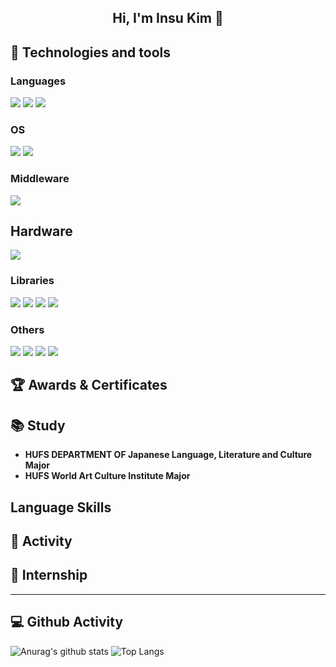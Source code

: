 <h2 align="center">Hi, I'm Insu Kim 👋</h2>

## 🔧 Technologies and tools 

### Languages
<img src="https://img.shields.io/badge/Python-14354C?style=for-the-badge&logo=python&logoColor=white"> <img src="https://img.shields.io/badge/HTML-E97109?style=for-the-badge&logo=html5&logoColor=white">
<img src="https://img.shields.io/badge/DART-0175C2?style=for-the-badge&logo=dart&logoColor=white">
### OS
<img src = "https://img.shields.io/badge/Windows-0078D6?style=for-the-badge&logo=windows&logoColor=white"> <img src = "https://img.shields.io/badge/Ubuntu-E95420?style=for-the-badge&logo=ubuntu&logoColor=white">

### Middleware
<img src="https://img.shields.io/badge/ROS-000000?style=for-the-badge&logo=ROS&logoColor=white">

## Hardware
<img src="https://img.shields.io/badge/Raspberry%20Pi-A22846?style=for-the-badge&logo=Raspberry%20Pi&logoColor=white">

### Libraries
<img src="https://img.shields.io/badge/PyTorch-EE4C2C?style=for-the-badge&logo=PyTorch&logoColor=white"> <img src="https://img.shields.io/badge/TensorFlow-FF6F00?style=for-the-badge&logo=tensorflow&logoColor=white"> <img src="https://img.shields.io/badge/Flask-000000?style=for-the-badge&logo=flask&logoColor=white"> <img src="https://img.shields.io/badge/OpenCV-696969?style=for-the-badge&logo=OpenCV&logoColor=white">

### Others
<img src="https://img.shields.io/badge/GIT-E44C30?style=for-the-badge&logo=git&logoColor=white"> <img src="https://img.shields.io/badge/PostgreSQL-316192?style=for-the-badge&logo=postgresql&logoColor=white"> <img src="https://img.shields.io/badge/MySQL-00BFFF?style=for-the-badge&logo=mysql&logoColor=white"> <img src="https://img.shields.io/badge/docker-%230db7ed.svg?style=for-the-badge&logo=docker&logoColor=white"> 

## 🏆 Awards & Certificates

  
## 📚 Study
- **HUFS DEPARTMENT OF Japanese Language, Literature and Culture Major**<br>
- **HUFS World Art Culture Institute Major**<br>

## Language Skills

## 🚣 Activity 


## 💼 Internship

---

<h2> 💻 Github Activity </h2>


![Anurag's github stats](https://github-readme-stats.vercel.app/api?username=szara7678&show_icons=true&theme=tokyonight)
![Top Langs](https://github-readme-stats.vercel.app/api/top-langs/?username=szara7678&layout=compact&theme=tokyonight)


